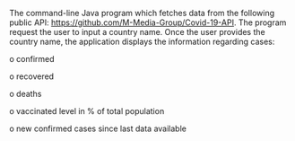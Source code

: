 The command-line Java program which fetches data from the following public API: 
https://github.com/M-Media-Group/Covid-19-API.
The program request the user to input a country name. 
Once the user provides the country name, the application displays the information regarding cases: 

o confirmed 

o recovered 

o deaths 

o vaccinated level in % of total population

o new confirmed cases since last data available 
